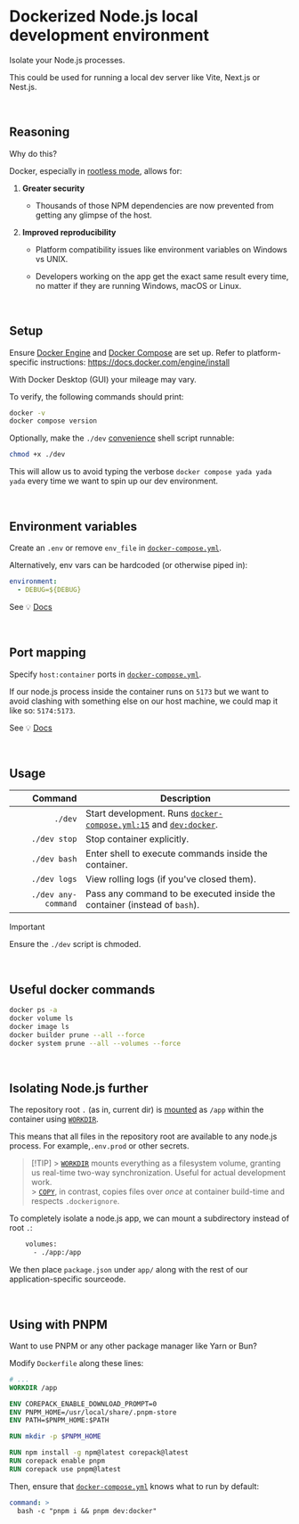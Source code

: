 # Dockerized Node.js local development environment

Isolate your Node.js processes.

This could be used for running a local dev server like Vite, Next.js or Nest.js.

<br/>

## Reasoning

Why do this?

Docker, especially in [rootless mode](https://docs.docker.com/engine/security/rootless/), allows for:

1. **Greater security**

   - Thousands of those NPM dependencies are now prevented from getting any glimpse of the host.

2. **Improved reproducibility**

   - Platform compatibility issues like environment variables on Windows vs UNIX.

   - Developers working on the app get the exact same result every time, no matter if they are running Windows, macOS or Linux.

<br/>

## Setup

Ensure [Docker Engine](https://docs.docker.com/engine/) and [Docker Compose](https://docs.docker.com/compose/) are set up. Refer to platform-specific instructions: https://docs.docker.com/engine/install

With Docker Desktop (GUI) your mileage may vary.

To verify, the following commands should print:

```sh
docker -v
docker compose version
```

Optionally, make the `./dev` [convenience](./dev "Acts as a docker compose shortcut so we don't have to type long commands every time") shell script runnable:

```sh
chmod +x ./dev
```

This will allow us to avoid typing the verbose `docker compose yada yada yada` every time we want to spin up our dev environment.

<br/>

## Environment variables

Create an `.env` or remove `env_file` in [`docker-compose.yml`](docker-compose.yml#L12C5-L13C13).

Alternatively, env vars can be hardcoded (or otherwise piped in):

```yml
environment:
  - DEBUG=${DEBUG}
```

See 💡 [Docs](https://docs.docker.com/compose/how-tos/environment-variables/set-environment-variables/)

<br/>

## Port mapping

Specify `host:container` ports in [`docker-compose.yml`](docker-compose.yml#L10C5-L11C20).

If our node.js process inside the container runs on `5173` but we want to avoid clashing with something else on our host machine, we could map it like so: `5174:5173`.

See 💡 [Docs](https://docs.docker.com/compose/how-tos/networking/)

<br/>

## Usage

|             Command | Description                                                                                                    |
| ------------------: | -------------------------------------------------------------------------------------------------------------- |
|             `./dev` | Start development. Runs [`docker-compose.yml:15`](docker-compose.yml#L15) and [`dev:docker`](package.json#L7). |
|        `./dev stop` | Stop container explicitly.                                                                                     |
|        `./dev bash` | Enter shell to execute commands inside the container.                                                          |
|        `./dev logs` | View rolling logs (if you've closed them).                                                                     |
| `./dev any-command` | Pass any command to be executed inside the container (instead of `bash`).                                      |

> [!IMPORTANT]
> Ensure the `./dev` script is chmoded.

<br/>

## Useful docker commands

```sh
docker ps -a
docker volume ls
docker image ls
docker builder prune --all --force
docker system prune --all --volumes --force
```

<br/>

## Isolating Node.js further

The repository root `.` (as in, current dir) is [mounted](docker-compose.yml#L7) as `/app` within the container using [`WORKDIR`](Dockerfile#L20).

This means that all files in the repository root are available to any node.js process. For example,`.env.prod` or other secrets.

> [!TIP] > [`WORKDIR`](https://docs.docker.com/reference/dockerfile/#workdir) mounts everything as a filesystem volume, granting us real-time two-way synchronization. Useful for actual development work.<br/> > [`COPY`](https://docs.docker.com/reference/dockerfile/#copy), in contrast, copies files over _once_ at container build-time and respects `.dockerignore`.

To completely isolate a node.js app, we can mount a subdirectory instead of root `.`:

```sh
    volumes:
      - ./app:/app
```

We then place `package.json` under `app/` along with the rest of our application-specific sourceode.

<br/>

## Using with PNPM

Want to use PNPM or any other package manager like Yarn or Bun?

Modify `Dockerfile` along these lines:

```dockerfile
# ...
WORKDIR /app

ENV COREPACK_ENABLE_DOWNLOAD_PROMPT=0
ENV PNPM_HOME=/usr/local/share/.pnpm-store
ENV PATH=$PNPM_HOME:$PATH

RUN mkdir -p $PNPM_HOME

RUN npm install -g npm@latest corepack@latest
RUN corepack enable pnpm
RUN corepack use pnpm@latest
```

Then, ensure that [`docker-compose.yml`](docker-compose.yml#L15) knows what to run by default:

```yml
command: >
  bash -c "pnpm i && pnpm dev:docker"
```
